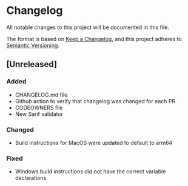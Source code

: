 # Changelog

All notable changes to this project will be documented in this file.

The format is based on [Keep a Changelog](https://keepachangelog.com/en/1.1.0/),
and this project adheres to [Semantic Versioning](https://semver.org/spec/v2.0.0.html).

## [Unreleased]

### Added

- CHANGELOG.md file
- Github action to verify that changelog was changed for each PR
- CODEOWNERS file
- New Sarif validator

### Changed

- Build instructions for MacOS were updated to default to arm64

### Fixed

- Windows build instructions did not have the correct variable declarations
